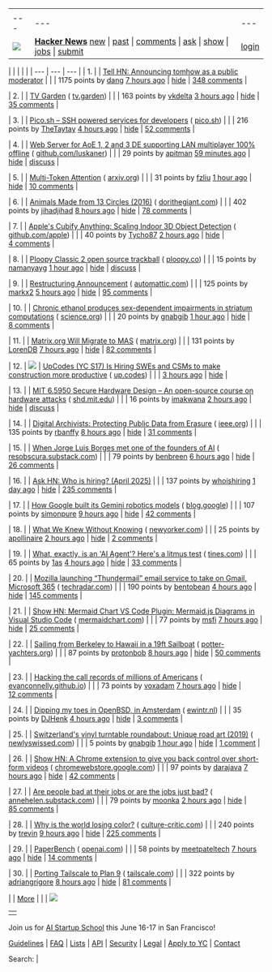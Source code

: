 |     |     |     |
| --- | --- | --- |
| |     |     |     |
| --- | --- | --- |
| [![](https://news.ycombinator.com/y18.svg)](https://news.ycombinator.com/) | **[Hacker News](https://news.ycombinator.com/news)** [new](https://news.ycombinator.com/newest) \| [past](https://news.ycombinator.com/front) \| [comments](https://news.ycombinator.com/newcomments) \| [ask](https://news.ycombinator.com/ask) \| [show](https://news.ycombinator.com/show) \| [jobs](https://news.ycombinator.com/jobs) \| [submit](https://news.ycombinator.com/submit) | [login](https://news.ycombinator.com/login?goto=news) | |

| |     |     |     |
| --- | --- | --- |
| 1. |  | [Tell HN: Announcing tomhow as a public moderator](https://news.ycombinator.com/item?id=43558671) |
|  | 1175 points by [dang](https://news.ycombinator.com/user?id=dang) [7 hours ago](https://news.ycombinator.com/item?id=43558671) \| [hide](https://news.ycombinator.com/hide?id=43558671&goto=news) \| [348 comments](https://news.ycombinator.com/item?id=43558671) |

| 2. |  | [TV Garden](https://tv.garden/) ( [tv.garden](https://news.ycombinator.com/from?site=tv.garden)) |
|  | 163 points by [vkdelta](https://news.ycombinator.com/user?id=vkdelta) [3 hours ago](https://news.ycombinator.com/item?id=43524461) \| [hide](https://news.ycombinator.com/hide?id=43524461&goto=news) \| [35 comments](https://news.ycombinator.com/item?id=43524461) |

| 3. |  | [Pico.sh – SSH powered services for developers](https://pico.sh/) ( [pico.sh](https://news.ycombinator.com/from?site=pico.sh)) |
|  | 216 points by [TheTaytay](https://news.ycombinator.com/user?id=TheTaytay) [4 hours ago](https://news.ycombinator.com/item?id=43560899) \| [hide](https://news.ycombinator.com/hide?id=43560899&goto=news) \| [52 comments](https://news.ycombinator.com/item?id=43560899) |

| 4. |  | [Web Server for AoE 1, 2 and 3 DE supporting LAN multiplayer 100% offline](https://github.com/luskaner/ageLANServer) ( [github.com/luskaner](https://news.ycombinator.com/from?site=github.com/luskaner)) |
|  | 29 points by [apitman](https://news.ycombinator.com/user?id=apitman) [59 minutes ago](https://news.ycombinator.com/item?id=43562860) \| [hide](https://news.ycombinator.com/hide?id=43562860&goto=news) \| [discuss](https://news.ycombinator.com/item?id=43562860) |

| 5. |  | [Multi-Token Attention](https://arxiv.org/abs/2504.00927) ( [arxiv.org](https://news.ycombinator.com/from?site=arxiv.org)) |
|  | 31 points by [fzliu](https://news.ycombinator.com/user?id=fzliu) [1 hour ago](https://news.ycombinator.com/item?id=43562384) \| [hide](https://news.ycombinator.com/hide?id=43562384&goto=news) \| [10 comments](https://news.ycombinator.com/item?id=43562384) |

| 6. |  | [Animals Made from 13 Circles (2016)](https://www.dorithegiant.com/2016/05/13-animals-made-from-13-circles.html) ( [dorithegiant.com](https://news.ycombinator.com/from?site=dorithegiant.com)) |
|  | 402 points by [jihadjihad](https://news.ycombinator.com/user?id=jihadjihad) [8 hours ago](https://news.ycombinator.com/item?id=43557873) \| [hide](https://news.ycombinator.com/hide?id=43557873&goto=news) \| [78 comments](https://news.ycombinator.com/item?id=43557873) |

| 7. |  | [Apple's Cubify Anything: Scaling Indoor 3D Object Detection](https://github.com/apple/ml-cubifyanything) ( [github.com/apple](https://news.ycombinator.com/from?site=github.com/apple)) |
|  | 40 points by [Tycho87](https://news.ycombinator.com/user?id=Tycho87) [2 hours ago](https://news.ycombinator.com/item?id=43532551) \| [hide](https://news.ycombinator.com/hide?id=43532551&goto=news) \| [4 comments](https://news.ycombinator.com/item?id=43532551) |

| 8. |  | [Ploopy Classic 2 open source trackball](https://blog.ploopy.co/the-classic-2-is-here-186) ( [ploopy.co](https://news.ycombinator.com/from?site=ploopy.co)) |
|  | 15 points by [namanyayg](https://news.ycombinator.com/user?id=namanyayg) [1 hour ago](https://news.ycombinator.com/item?id=43522060) \| [hide](https://news.ycombinator.com/hide?id=43522060&goto=news) \| [discuss](https://news.ycombinator.com/item?id=43522060) |

| 9. |  | [Restructuring Announcement](https://automattic.com/2025/04/02/restructuring-announcement/) ( [automattic.com](https://news.ycombinator.com/from?site=automattic.com)) |
|  | 125 points by [markx2](https://news.ycombinator.com/user?id=markx2) [5 hours ago](https://news.ycombinator.com/item?id=43559855) \| [hide](https://news.ycombinator.com/hide?id=43559855&goto=news) \| [95 comments](https://news.ycombinator.com/item?id=43559855) |

| 10. |  | [Chronic ethanol produces sex-dependent impairments in striatum computations](https://www.science.org/doi/10.1126/sciadv.adt0200) ( [science.org](https://news.ycombinator.com/from?site=science.org)) |
|  | 20 points by [gnabgib](https://news.ycombinator.com/user?id=gnabgib) [1 hour ago](https://news.ycombinator.com/item?id=43562448) \| [hide](https://news.ycombinator.com/hide?id=43562448&goto=news) \| [8 comments](https://news.ycombinator.com/item?id=43562448) |

| 11. |  | [Matrix.org Will Migrate to MAS](https://matrix.org/blog/2025/04/matrix-auth-service/) ( [matrix.org](https://news.ycombinator.com/from?site=matrix.org)) |
|  | 131 points by [LorenDB](https://news.ycombinator.com/user?id=LorenDB) [7 hours ago](https://news.ycombinator.com/item?id=43558464) \| [hide](https://news.ycombinator.com/hide?id=43558464&goto=news) \| [82 comments](https://news.ycombinator.com/item?id=43558464) |

| 12. | ![](https://news.ycombinator.com/s.gif) | [UpCodes (YC S17) Is Hiring SWEs and CSMs to make construction more productive](https://up.codes/careers?utm_source=HN) ( [up.codes](https://news.ycombinator.com/from?site=up.codes)) |
|  | [3 hours ago](https://news.ycombinator.com/item?id=43561524) \| [hide](https://news.ycombinator.com/hide?id=43561524&goto=news) |

| 13. |  | [MIT 6.5950 Secure Hardware Design – An open-source course on hardware attacks](https://shd.mit.edu/home/) ( [shd.mit.edu](https://news.ycombinator.com/from?site=shd.mit.edu)) |
|  | 16 points by [imakwana](https://news.ycombinator.com/user?id=imakwana) [2 hours ago](https://news.ycombinator.com/item?id=43562109) \| [hide](https://news.ycombinator.com/hide?id=43562109&goto=news) \| [discuss](https://news.ycombinator.com/item?id=43562109) |

| 14. |  | [Digital Archivists: Protecting Public Data from Erasure](https://spectrum.ieee.org/digital-archive) ( [ieee.org](https://news.ycombinator.com/from?site=ieee.org)) |
|  | 135 points by [rbanffy](https://news.ycombinator.com/user?id=rbanffy) [8 hours ago](https://news.ycombinator.com/item?id=43558182) \| [hide](https://news.ycombinator.com/hide?id=43558182&goto=news) \| [31 comments](https://news.ycombinator.com/item?id=43558182) |

| 15. |  | [When Jorge Luis Borges met one of the founders of AI](https://resobscura.substack.com/p/when-jorge-luis-borges-met-one-of) ( [resobscura.substack.com](https://news.ycombinator.com/from?site=resobscura.substack.com)) |
|  | 79 points by [benbreen](https://news.ycombinator.com/user?id=benbreen) [6 hours ago](https://news.ycombinator.com/item?id=43559122) \| [hide](https://news.ycombinator.com/hide?id=43559122&goto=news) \| [26 comments](https://news.ycombinator.com/item?id=43559122) |

| 16. |  | [Ask HN: Who is hiring? (April 2025)](https://news.ycombinator.com/item?id=43547611) |
|  | 137 points by [whoishiring](https://news.ycombinator.com/user?id=whoishiring) [1 day ago](https://news.ycombinator.com/item?id=43547611) \| [hide](https://news.ycombinator.com/hide?id=43547611&goto=news) \| [235 comments](https://news.ycombinator.com/item?id=43547611) |

| 17. |  | [How Google built its Gemini robotics models](https://blog.google/products/gemini/how-we-built-gemini-robotics/) ( [blog.google](https://news.ycombinator.com/from?site=blog.google)) |
|  | 107 points by [simonpure](https://news.ycombinator.com/user?id=simonpure) [9 hours ago](https://news.ycombinator.com/item?id=43557310) \| [hide](https://news.ycombinator.com/hide?id=43557310&goto=news) \| [42 comments](https://news.ycombinator.com/item?id=43557310) |

| 18. |  | [What We Knew Without Knowing](https://www.newyorker.com/magazine/2025/04/07/what-we-knew-without-knowing) ( [newyorker.com](https://news.ycombinator.com/from?site=newyorker.com)) |
|  | 25 points by [apollinaire](https://news.ycombinator.com/user?id=apollinaire) [2 hours ago](https://news.ycombinator.com/item?id=43561691) \| [hide](https://news.ycombinator.com/hide?id=43561691&goto=news) \| [2 comments](https://news.ycombinator.com/item?id=43561691) |

| 19. |  | [What, exactly, is an 'AI Agent'? Here's a litmus test](https://www.tines.com/blog/a-litmus-test-for-ai-agents/) ( [tines.com](https://news.ycombinator.com/from?site=tines.com)) |
|  | 65 points by [1as](https://news.ycombinator.com/user?id=1as) [4 hours ago](https://news.ycombinator.com/item?id=43560849) \| [hide](https://news.ycombinator.com/hide?id=43560849&goto=news) \| [33 comments](https://news.ycombinator.com/item?id=43560849) |

| 20. |  | [Mozilla launching “Thundermail” email service to take on Gmail, Microsoft 365](https://www.techradar.com/pro/mozilla-launching-thundermail-email-service-to-take-on-gmail-microsoft-365) ( [techradar.com](https://news.ycombinator.com/from?site=techradar.com)) |
|  | 190 points by [bentobean](https://news.ycombinator.com/user?id=bentobean) [4 hours ago](https://news.ycombinator.com/item?id=43560885) \| [hide](https://news.ycombinator.com/hide?id=43560885&goto=news) \| [145 comments](https://news.ycombinator.com/item?id=43560885) |

| 21. |  | [Show HN: Mermaid Chart VS Code Plugin: Mermaid.js Diagrams in Visual Studio Code](https://docs.mermaidchart.com/blog/posts/mermaid-chart-vs-code-plugin-create-and-edit-mermaid-js-diagrams-in-visual-studio-code) ( [mermaidchart.com](https://news.ycombinator.com/from?site=mermaidchart.com)) |
|  | 77 points by [msfi](https://news.ycombinator.com/user?id=msfi) [7 hours ago](https://news.ycombinator.com/item?id=43558517) \| [hide](https://news.ycombinator.com/hide?id=43558517&goto=news) \| [25 comments](https://news.ycombinator.com/item?id=43558517) |

| 22. |  | [Sailing from Berkeley to Hawaii in a 19ft Sailboat](https://potter-yachters.org/stories/teplow_to_hawaii.htm) ( [potter-yachters.org](https://news.ycombinator.com/from?site=potter-yachters.org)) |
|  | 87 points by [protonbob](https://news.ycombinator.com/user?id=protonbob) [8 hours ago](https://news.ycombinator.com/item?id=43558077) \| [hide](https://news.ycombinator.com/hide?id=43558077&goto=news) \| [50 comments](https://news.ycombinator.com/item?id=43558077) |

| 23. |  | [Hacking the call records of millions of Americans](https://evanconnelly.github.io/post/hacking-call-records/) ( [evanconnelly.github.io](https://news.ycombinator.com/from?site=evanconnelly.github.io)) |
|  | 73 points by [voxadam](https://news.ycombinator.com/user?id=voxadam) [7 hours ago](https://news.ycombinator.com/item?id=43558550) \| [hide](https://news.ycombinator.com/hide?id=43558550&goto=news) \| [12 comments](https://news.ycombinator.com/item?id=43558550) |

| 24. |  | [Dipping my toes in OpenBSD, in Amsterdam](https://ewintr.nl/posts/2025/dipping-my-toes-in-openbsd-in-amsterdam/) ( [ewintr.nl](https://news.ycombinator.com/from?site=ewintr.nl)) |
|  | 35 points by [DJHenk](https://news.ycombinator.com/user?id=DJHenk) [4 hours ago](https://news.ycombinator.com/item?id=43533151) \| [hide](https://news.ycombinator.com/hide?id=43533151&goto=news) \| [3 comments](https://news.ycombinator.com/item?id=43533151) |

| 25. |  | [Switzerland's vinyl turntable roundabout: Unique road art (2019)](https://www.newlyswissed.com/turntable-roundabout-in-switzerland/) ( [newlyswissed.com](https://news.ycombinator.com/from?site=newlyswissed.com)) |
|  | 5 points by [gnabgib](https://news.ycombinator.com/user?id=gnabgib) [1 hour ago](https://news.ycombinator.com/item?id=43562579) \| [hide](https://news.ycombinator.com/hide?id=43562579&goto=news) \| [1 comment](https://news.ycombinator.com/item?id=43562579) |

| 26. |  | [Show HN: A Chrome extension to give you back control over short-form videos](https://chromewebstore.google.com/detail/seek-anywhere/opofkjlejjcjalcpaimnpmkmjlclgded) ( [chromewebstore.google.com](https://news.ycombinator.com/from?site=chromewebstore.google.com)) |
|  | 97 points by [darajava](https://news.ycombinator.com/user?id=darajava) [7 hours ago](https://news.ycombinator.com/item?id=43545641) \| [hide](https://news.ycombinator.com/hide?id=43545641&goto=news) \| [42 comments](https://news.ycombinator.com/item?id=43545641) |

| 27. |  | [Are people bad at their jobs or are the jobs just bad?](https://annehelen.substack.com/p/are-people-bad-at-their-jobsor-are) ( [annehelen.substack.com](https://news.ycombinator.com/from?site=annehelen.substack.com)) |
|  | 79 points by [moonka](https://news.ycombinator.com/user?id=moonka) [2 hours ago](https://news.ycombinator.com/item?id=43562119) \| [hide](https://news.ycombinator.com/hide?id=43562119&goto=news) \| [85 comments](https://news.ycombinator.com/item?id=43562119) |

| 28. |  | [Why is the world losing color?](https://www.culture-critic.com/p/why-is-the-world-losing-color) ( [culture-critic.com](https://news.ycombinator.com/from?site=culture-critic.com)) |
|  | 240 points by [trevin](https://news.ycombinator.com/user?id=trevin) [9 hours ago](https://news.ycombinator.com/item?id=43557471) \| [hide](https://news.ycombinator.com/hide?id=43557471&goto=news) \| [225 comments](https://news.ycombinator.com/item?id=43557471) |

| 29. |  | [PaperBench](https://openai.com/index/paperbench) ( [openai.com](https://news.ycombinator.com/from?site=openai.com)) |
|  | 58 points by [meetpateltech](https://news.ycombinator.com/user?id=meetpateltech) [7 hours ago](https://news.ycombinator.com/item?id=43558858) \| [hide](https://news.ycombinator.com/hide?id=43558858&goto=news) \| [14 comments](https://news.ycombinator.com/item?id=43558858) |

| 30. |  | [Porting Tailscale to Plan 9](https://tailscale.com/blog/plan9-port) ( [tailscale.com](https://news.ycombinator.com/from?site=tailscale.com)) |
|  | 322 points by [adriangrigore](https://news.ycombinator.com/user?id=adriangrigore) [8 hours ago](https://news.ycombinator.com/item?id=43557790) \| [hide](https://news.ycombinator.com/hide?id=43557790&goto=news) \| [81 comments](https://news.ycombinator.com/item?id=43557790) |

|  | [More](https://news.ycombinator.com/?p=2) | |
| ![](https://news.ycombinator.com/s.gif)

|     |
| --- |
|  |

Join us for [AI Startup School](https://events.ycombinator.com/ai-sus) this June 16-17 in San Francisco!

[Guidelines](https://news.ycombinator.com/newsguidelines.html) \| [FAQ](https://news.ycombinator.com/newsfaq.html) \| [Lists](https://news.ycombinator.com/lists) \| [API](https://github.com/HackerNews/API) \| [Security](https://news.ycombinator.com/security.html) \| [Legal](https://www.ycombinator.com/legal/) \| [Apply to YC](https://www.ycombinator.com/apply/) \| [Contact](mailto:hn@ycombinator.com)

Search: |

